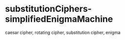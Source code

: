 # substitutionCiphers-simplifiedEnigmaMachine
caesar cipher, rotating cipher, substitution cipher, enigma 
